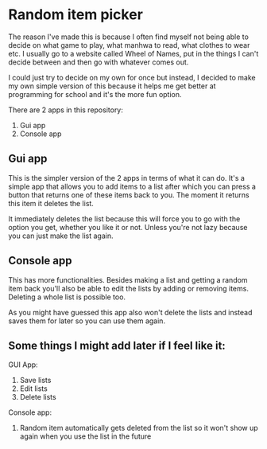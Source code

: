 <h1>Random item picker</h1>
<p>The reason I've made this is because I often find myself not being able to decide on what game to play, what manhwa to read, what clothes to wear etc. I usually go to a website called Wheel of Names, put in the things I can't decide between and then go with whatever comes out.</p>
<p>I could just try to decide on my own for once but instead, I decided to make my own simple version of this because it helps me get better at programming for school and it's the more fun option.</p>
<p>There are 2 apps in this repository:</p>
<ol>
  <li>Gui app</li>
  <li>Console app</li>
</ol>
<h2>Gui app</h2>
<p>This is the simpler version of the 2 apps in terms of what it can do. It's a simple app that allows you to add items to a list after which you can press a button that returns one of these items back to you. The moment it returns this item it deletes the list.</p>
<p> It immediately deletes the list because this will force you to go with the option you get, whether you like it or not. Unless you're not lazy because you can just make the list again.</p>
<h2>Console app</h2>
<p>This has more functionalities. Besides making a list and getting a random item back you'll also be able to edit the lists by adding or removing items. Deleting a whole list is possible too.</p>
<p>As you might have guessed this app also won't delete the lists and instead saves them for later so you can use them again.</p>
<h2>Some things I might add later if I feel like it:</h2>
<p>GUI App:</p>
<ol> 
  <li>Save lists</li>
  <li>Edit lists</li>
  <li>Delete lists</li>
</ol>
<p>Console app:</p>
<ol> 
  <li>Random item automatically gets deleted from the list so it won't show up again when you use the list in the future</li>
</ol>

